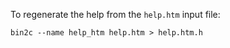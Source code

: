 To regenerate the help from the `help.htm` input file:
```
bin2c --name help_htm help.htm > help.htm.h
```
